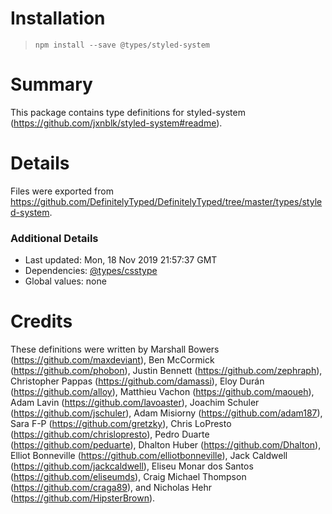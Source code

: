 # Installation
> `npm install --save @types/styled-system`

# Summary
This package contains type definitions for styled-system (https://github.com/jxnblk/styled-system#readme).

# Details
Files were exported from https://github.com/DefinitelyTyped/DefinitelyTyped/tree/master/types/styled-system.

### Additional Details
 * Last updated: Mon, 18 Nov 2019 21:57:37 GMT
 * Dependencies: [@types/csstype](https://npmjs.com/package/@types/csstype)
 * Global values: none

# Credits
These definitions were written by Marshall Bowers (https://github.com/maxdeviant), Ben McCormick (https://github.com/phobon), Justin Bennett (https://github.com/zephraph), Christopher Pappas (https://github.com/damassi), Eloy Durán (https://github.com/alloy), Matthieu Vachon (https://github.com/maoueh), Adam Lavin (https://github.com/lavoaster), Joachim Schuler (https://github.com/jschuler), Adam Misiorny (https://github.com/adam187), Sara F-P (https://github.com/gretzky), Chris LoPresto (https://github.com/chrislopresto), Pedro Duarte (https://github.com/peduarte), Dhalton Huber (https://github.com/Dhalton), Elliot Bonneville (https://github.com/elliotbonneville), Jack Caldwell (https://github.com/jackcaldwell), Eliseu Monar dos Santos (https://github.com/eliseumds), Craig Michael Thompson (https://github.com/craga89), and Nicholas Hehr (https://github.com/HipsterBrown).
